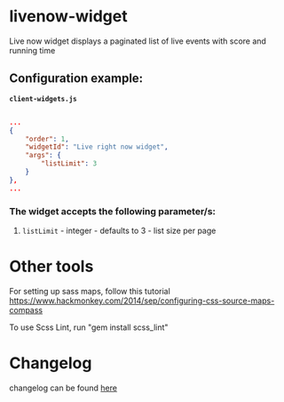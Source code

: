 # livenow-widget

Live now widget displays a paginated list of live events with score and running time

## Configuration example:

__`client-widgets.js`__

```json

...
{
    "order": 1,
    "widgetId": "Live right now widget",
    "args": {
        "listLimit": 3
    }
},
...

```

### The widget accepts the following parameter/s:
1. `listLimit` - integer - defaults to 3 - list size per page

# Other tools

For setting up sass maps, follow this tutorial https://www.hackmonkey.com/2014/sep/configuring-css-source-maps-compass

To use Scss Lint, run "gem install scss_lint"

# Changelog

changelog can be found [here](CHANGELOG.md)
